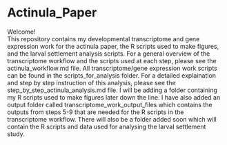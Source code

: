 # Actinula_Paper
Welcome!  
This repository contains my developmental transcriptome and gene expression work for the actinula paper, the R scripts used to make figures, and the larval settlement analysis scripts. For a general overview of the transcriptome workflow and the scripts used at each step, please see the actinula_workflow.md file. All transcriptome/gene expression work scripts can be found in the scripts_for_analysis folder. For a detailed explaination and step by step instruction of this analysis, please see the step_by_step_actinula_analysis.md file. I will be adding a folder containing my R scripts used to make figures later down the line. I have also added an output folder called transcriptome_work_output_files which contains the outputs from steps 5-9 that are needed for the R scripts in the transcriptome workflow. There will also be a folder added soon which will contain the R scripts and data used for analysing the larval settlement study. 
